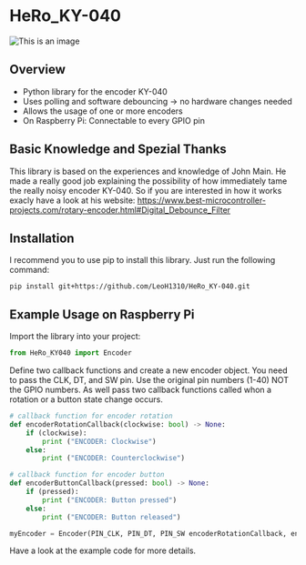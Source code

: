 # HeRo_KY-040
![This is an image](https://www.linkerkit.de/images/thumb/d/d5/ky-040.jpg/358px-ky-040.jpg)

## Overview
* Python library for the encoder KY-040
* Uses polling and software debouncing -> no hardware changes needed
* Allows the usage of one or more encoders
* On Raspberry Pi: Connectable to every GPIO pin
## Basic Knowledge and Spezial Thanks
This library is based on the experiences and knowledge of John Main. He made a really good job explaining the possibility of how immediately tame the really noisy encoder KY-040. So if you are interested in how it works exacly have a look at his website: https://www.best-microcontroller-projects.com/rotary-encoder.html#Digital_Debounce_Filter
## Installation
I recommend you to use pip to install this library. Just run the following command:
```
pip install git+https://github.com/LeoH1310/HeRo_KY-040.git
```
## Example Usage on Raspberry Pi
Import the library into your project:
```python
from HeRo_KY040 import Encoder
```
Define two callback functions and create a new encoder object. You need to pass the CLK, DT, and SW pin. Use the original pin numbers (1-40) NOT the GPIO numbers. As well pass two callback functions called whon a rotation or a button state change occurs.
```python
# callback function for encoder rotation
def encoderRotationCallback(clockwise: bool) -> None:
    if (clockwise):
        print ("ENCODER: Clockwise")
    else:
        print ("ENCODER: Counterclockwise")

# callback function for encoder button
def encoderButtonCallback(pressed: bool) -> None:
    if (pressed):
        print ("ENCODER: Button pressed")    
    else:
        print ("ENCODER: Button released")

myEncoder = Encoder(PIN_CLK, PIN_DT, PIN_SW encoderRotationCallback, encoderButtonCallback)
```
Have a look at the example code for more details.